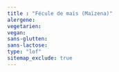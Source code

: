 ```yaml
---
title : "Fécule de maïs (Maïzena)"
alergene:
vegetarien:
vegan:
sans-glutten:
sans-lactose:
type: "lof"
sitemap_exclude: true
--- 
```

